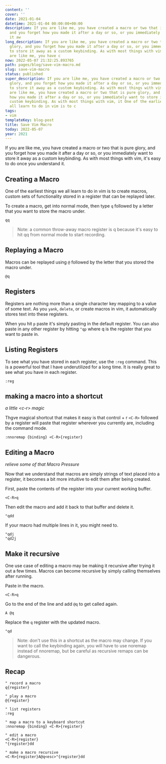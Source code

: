 ```yaml
---
content: ''
cover: ''
date: 2021-01-04
datetime: 2021-01-04 00:00:00+00:00
description: If you are like me, you have created a macro or two that is pure glory,
  and you forget how you made it after a day or so, or you immediately want to store
  it aw
long_description: If you are like me, you have created a macro or two that is pure
  glory, and you forget how you made it after a day or so, or you immediately want
  to store it away as a custom keybinding. As with most things with vim, it If you
  are like me, you have c
now: 2022-05-07 21:32:25.893765
path: pages/blog/save-vim-macro.md
slug: save-vim-macro
status: published
super_description: If you are like me, you have created a macro or two that is pure
  glory, and you forget how you made it after a day or so, or you immediately want
  to store it away as a custom keybinding. As with most things with vim, it If you
  are like me, you have created a macro or two that is pure glory, and you forget
  how you made it after a day or so, or you immediately want to store it away as a
  custom keybinding. As with most things with vim, it One of the earliest things we
  all learn to do in vim is to c
tags:
- vim
templateKey: blog-post
title: Save Vim Macro
today: 2022-05-07
year: 2021
---
```


If you are like me, you have created a macro or two that is pure glory, and you forget how you made it after a day or so, or you immediately want to store it away as a custom keybinding. As with most things with vim, it's easy to do once you understand it.

## Creating a Macro

One of the earliest things we all learn to do in vim is to create macros, custom sets of functionality stored in a register that can be replayed later.

To create a macro, get into normal mode, then type `q` followed by a letter that you want to store the macro under.

``` vim
qq
```

> Note: a common throw-away macro register is q because it's easy to hit qq from normal mode to start recording.

## Replaying a Macro

Macros can be replayed using `@` followed by the letter that you stored the macro under.

``` vim
@q
```

## Registers

Registers are nothing more than a single character key mapping to a value of some text. As you `yank`, `delete`, or create macros in vim, it automatically stores text into these registers.

When you hit `p` paste it's simply pasting in the default register. You can also paste in any other register by hitting `"qp` where q is the register that you want to paste in.

## Listing Registers

To see what you have stored in each register, use the `:reg` command. This is a powerful tool that I have underutilized for a long time. It is really great to see what you have in each register.

``` vim
:reg
```

## making a macro into a shortcut

_a little \<c-r\> magic_

Thgve magical shortcut that makes it easy is that control + r `<C-R>` followed by a register will paste that register wherever you currently are, including the command mode.

``` vim
:nnoremap {binding} <C-R>{register}
```

## Editing a Macro

_relieve some of that Macro Pressure_

Now that we understand that macros are simply strings of text placed into a register, it becomes a bit more intuitive to edit them after being created.

First, paste the contents of the register into your current working buffer.

``` vim
<C-R>q
```

Then edit the macro and add it back to that buffer and delete it.

``` vim
"qdd
```

If your macro had multiple lines in it, you might need to.

``` vim
"qdj
"qd2j
```

## Make it recursive

One use case of editing a macro may be making it recursive after trying it out a few times. Macros can become recursive by simply calling themselves after running.

Paste in the macro.

``` vim
<C-R>q
```

Go to the end of the line and add `@q` to get called again.

``` vim
A @q
```

Replace the `q` register with the updated macro.

``` vim
"qd
```

> Note: don't use this in a shortcut as the macro may change. If you want to call the keybinding again, you will have to use noremap instead of nnoremap, but be careful as recursive remaps can be dangerous.

## Recap

``` vim
" record a macro
q{register}

" play a macro
@{register}

" list registers
:reg

" map a macro to a keyboard shortcut
:nnoremap {binding} <C-R>{register}

" edit a macro
<C-R>{register}
"{register}dd

" make a macro recursive
<C-R>{register}A@q<esc>"{register}dd
```
